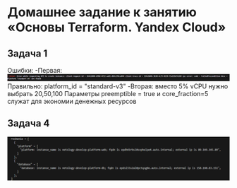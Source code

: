 # Домашнее задание к занятию «Основы Terraform. Yandex Cloud»
## Задача 1
Ошибки:
 -Первая:
![image](https://github.com/EremeevAN/ter-home2/blob/main/image/Screenshot_1.png)
Правильно: platform_id = "standard-v3"
 -Вторая: вместо 5% vCPU нужно выбрать 20,50,100
Параметры preemptible = true и core_fraction=5 служат для экономии денежных ресурсов

## Задача 4

![image](https://github.com/EremeevAN/ter-home2/blob/main/image/Screenshot_3.png)
